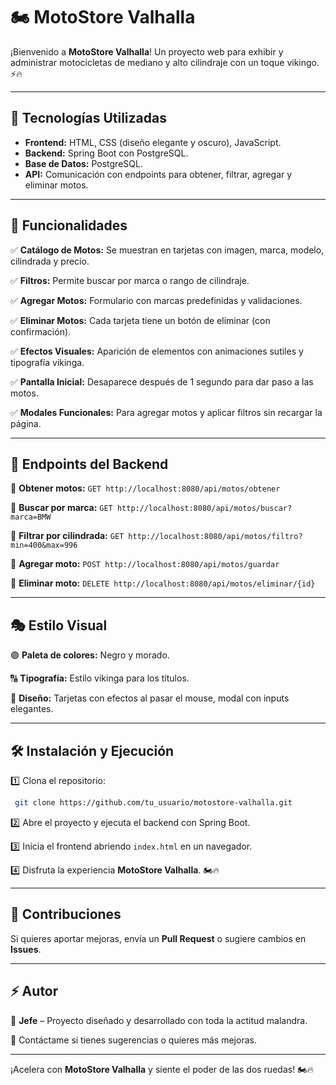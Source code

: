# 🏍️ MotoStore Valhalla

¡Bienvenido a **MotoStore Valhalla**! Un proyecto web para exhibir y administrar motocicletas de mediano y alto cilindraje con un toque vikingo. ⚡🔥

---

## 🚀 Tecnologías Utilizadas

- **Frontend:** HTML, CSS (diseño elegante y oscuro), JavaScript.
- **Backend:** Spring Boot con PostgreSQL.
- **Base de Datos:** PostgreSQL.
- **API:** Comunicación con endpoints para obtener, filtrar, agregar y eliminar motos.

---

## 🎯 Funcionalidades

✅ **Catálogo de Motos:** Se muestran en tarjetas con imagen, marca, modelo, cilindrada y precio.

✅ **Filtros:** Permite buscar por marca o rango de cilindraje.

✅ **Agregar Motos:** Formulario con marcas predefinidas y validaciones.

✅ **Eliminar Motos:** Cada tarjeta tiene un botón de eliminar (con confirmación).

✅ **Efectos Visuales:** Aparición de elementos con animaciones sutiles y tipografía vikinga.

✅ **Pantalla Inicial:** Desaparece después de 1 segundo para dar paso a las motos.

✅ **Modales Funcionales:** Para agregar motos y aplicar filtros sin recargar la página.

---

## 📡 Endpoints del Backend

🔹 **Obtener motos:** `GET http://localhost:8080/api/motos/obtener`

🔹 **Buscar por marca:** `GET http://localhost:8080/api/motos/buscar?marca=BMW`

🔹 **Filtrar por cilindrada:** `GET http://localhost:8080/api/motos/filtro?min=400&max=996`

🔹 **Agregar moto:** `POST http://localhost:8080/api/motos/guardar`

🔹 **Eliminar moto:** `DELETE http://localhost:8080/api/motos/eliminar/{id}`

---

## 🎭 Estilo Visual

🟣 **Paleta de colores:** Negro y morado.

🔠 **Tipografía:** Estilo vikinga para los títulos.

🎨 **Diseño:** Tarjetas con efectos al pasar el mouse, modal con inputs elegantes.

---

## 🛠️ Instalación y Ejecución

1️⃣ Clona el repositorio:
```bash
 git clone https://github.com/tu_usuario/motostore-valhalla.git
```

2️⃣ Abre el proyecto y ejecuta el backend con Spring Boot.

3️⃣ Inicia el frontend abriendo `index.html` en un navegador.

4️⃣ Disfruta la experiencia **MotoStore Valhalla**. 🏍️🔥

---

## 🤘 Contribuciones

Si quieres aportar mejoras, envía un **Pull Request** o sugiere cambios en **Issues**.

---

## ⚡ Autor

👑 **Jefe** – Proyecto diseñado y desarrollado con toda la actitud malandra. 

📩 Contáctame si tienes sugerencias o quieres más mejoras. 

---

¡Acelera con **MotoStore Valhalla** y siente el poder de las dos ruedas! 🏍️🔥
